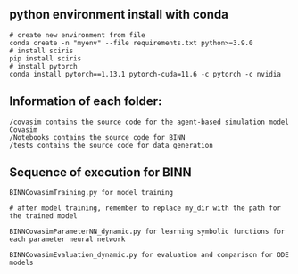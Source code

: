 
## python environment install with conda
```
# create new environment from file
conda create -n "myenv" --file requirements.txt python>=3.9.0
# install sciris
pip install sciris
# install pytorch
conda install pytorch==1.13.1 pytorch-cuda=11.6 -c pytorch -c nvidia
```

## Information of each folder:
```
/covasim contains the source code for the agent-based simulation model Covasim
/Notebooks contains the source code for BINN
/tests contains the source code for data generation
```

## Sequence of execution for BINN
```
BINNCovasimTraining.py for model training

# after model training, remember to replace my_dir with the path for the trained model

BINNCovasimParameterNN_dynamic.py for learning symbolic functions for each parameter neural network

BINNCovasimEvaluation_dynamic.py for evaluation and comparison for ODE models
```
